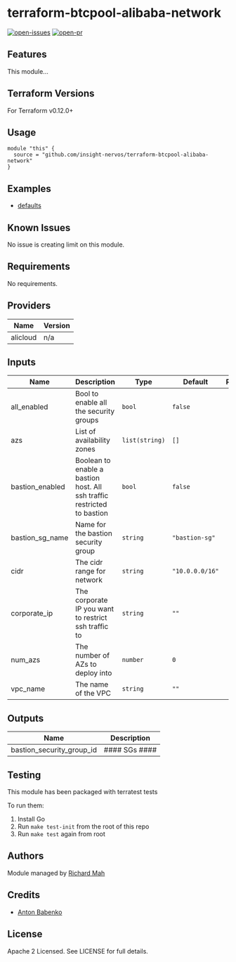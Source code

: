 # terraform-btcpool-alibaba-network

[![open-issues](https://img.shields.io/github/issues-raw/insight-nervos/terraform-btcpool-alibaba-network?style=for-the-badge)](https://github.com/insight-nervos/terraform-btcpool-alibaba-network/issues)
[![open-pr](https://img.shields.io/github/issues-pr-raw/insight-nervos/terraform-btcpool-alibaba-network?style=for-the-badge)](https://github.com/insight-nervos/terraform-btcpool-alibaba-network/pulls)

## Features

This module...

## Terraform Versions

For Terraform v0.12.0+

## Usage

```hcl
module "this" {
  source = "github.com/insight-nervos/terraform-btcpool-alibaba-network"
}
```
## Examples

- [defaults](https://github.com/insight-nervos/terraform-btcpool-alibaba-network/tree/master/examples/defaults)

## Known  Issues
No issue is creating limit on this module.

<!-- BEGINNING OF PRE-COMMIT-TERRAFORM DOCS HOOK -->
## Requirements

No requirements.

## Providers

| Name | Version |
|------|---------|
| alicloud | n/a |

## Inputs

| Name | Description | Type | Default | Required |
|------|-------------|------|---------|:--------:|
| all\_enabled | Bool to enable all the security groups | `bool` | `false` | no |
| azs | List of availability zones | `list(string)` | `[]` | no |
| bastion\_enabled | Boolean to enable a bastion host.  All ssh traffic restricted to bastion | `bool` | `false` | no |
| bastion\_sg\_name | Name for the bastion security group | `string` | `"bastion-sg"` | no |
| cidr | The cidr range for network | `string` | `"10.0.0.0/16"` | no |
| corporate\_ip | The corporate IP you want to restrict ssh traffic to | `string` | `""` | no |
| num\_azs | The number of AZs to deploy into | `number` | `0` | no |
| vpc\_name | The name of the VPC | `string` | `""` | no |

## Outputs

| Name | Description |
|------|-------------|
| bastion\_security\_group\_id | #### SGs #### |

<!-- END OF PRE-COMMIT-TERRAFORM DOCS HOOK -->

## Testing
This module has been packaged with terratest tests

To run them:

1. Install Go
2. Run `make test-init` from the root of this repo
3. Run `make test` again from root

## Authors

Module managed by [Richard Mah](https://github.com/shinyfoil)

## Credits

- [Anton Babenko](https://github.com/antonbabenko)

## License

Apache 2 Licensed. See LICENSE for full details.